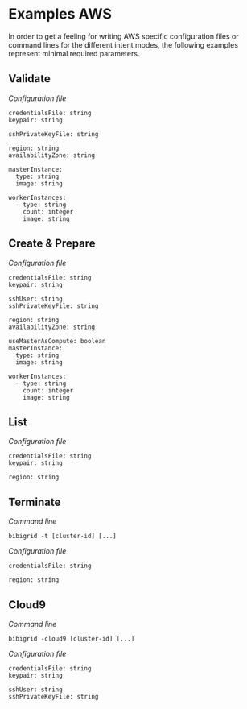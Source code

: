 # Examples AWS

In order to get a feeling for writing AWS specific configuration files or command lines for the different intent modes,
the following examples represent minimal required parameters.

## Validate
*Configuration file*
```
credentialsFile: string
keypair: string

sshPrivateKeyFile: string

region: string
availabilityZone: string

masterInstance:
  type: string
  image: string

workerInstances:
  - type: string
    count: integer
    image: string
```

## Create & Prepare
*Configuration file*
```
credentialsFile: string
keypair: string

sshUser: string
sshPrivateKeyFile: string

region: string
availabilityZone: string

useMasterAsCompute: boolean
masterInstance:
  type: string
  image: string

workerInstances:
  - type: string
    count: integer
    image: string
```

## List
*Configuration file*
```
credentialsFile: string
keypair: string

region: string
```

## Terminate
*Command line*
```
bibigrid -t [cluster-id] [...]
```

*Configuration file*
```
credentialsFile: string

region: string
```

## Cloud9
*Command line*
```
bibigrid -cloud9 [cluster-id] [...]
```

*Configuration file*
```
credentialsFile: string
keypair: string

sshUser: string
sshPrivateKeyFile: string
```
